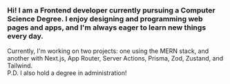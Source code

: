 ### Hi! I am a Frontend developer currently pursuing a Computer Science Degree. I enjoy designing and programming web pages and apps, and I'm always eager to learn new things every day.
Currently, I'm working on two projects: one using the MERN stack, and another with Next.js, App Router, Server Actions, Prisma, Zod, Zustand, and Tailwind.
<br />
P.D. I also hold a degree in administration!

<!--
**ivanbenitez14/ivanbenitez14** is a ✨ _special_ ✨ repository because its `README.md` (this file) appears on your GitHub profile.

Here are some ideas to get you started:

- 🔭 I’m currently working on ...
- 🌱 I’m currently learning ...
- 👯 I’m looking to collaborate on ...
- 🤔 I’m looking for help with ...
- 💬 Ask me about ...
- 📫 How to reach me: ...
- 😄 Pronouns: ...
- ⚡ Fun fact: ...
-->
